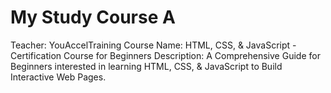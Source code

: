 # My Study Course A

Teacher: YouAccelTraining
Course Name: HTML, CSS, & JavaScript - Certification Course for Beginners
Description: A Comprehensive Guide for Beginners interested in learning HTML, CSS, & JavaScript to Build Interactive Web Pages.



